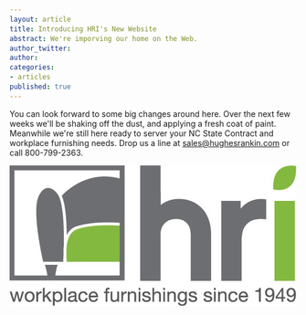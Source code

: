 ```yaml
---
layout: article
title: Introducing HRI's New Website
abstract: We're imporving our home on the Web.
author_twitter: 
author: 
categories:
- articles
published: true
---
```


You can look forward to some big changes around here. Over the next few weeks we'll be shaking off the dust, and applying a fresh coat of paint. Meanwhile we're still here ready to server your NC State Contract and workplace furnishing needs. Drop us a line at [sales@hughesrankin.com](mailto:sales@hughesrankin.com) or call 800-799-2363.

![](images/logo.jpg)